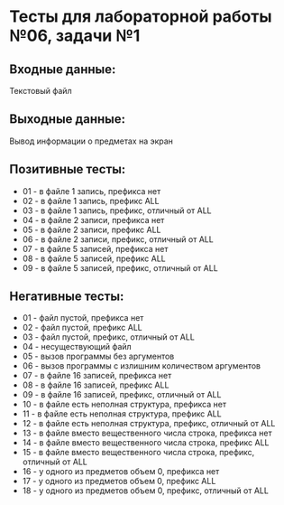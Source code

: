 # Тесты для лабораторной работы №06, задачи №1

## Входные данные:
Текстовый файл

## Выходные данные:
Вывод информации о предметах на экран

## Позитивные тесты:
- 01 - в файле 1 запись, префикса нет
- 02 - в файле 1 запись, префикс ALL
- 03 - в файле 1 запись, префикс, отличный от ALL
- 04 - в файле 2 записи, префикса нет
- 05 - в файле 2 записи, префикс ALL
- 06 - в файле 2 записи, префикс, отличный от ALL
- 07 - в файле 5 записей, префикса нет
- 08 - в файле 5 записей, префикс ALL
- 09 - в файле 5 записей, префикс, отличный от ALL

## Негативные тесты:
- 01 - файл пустой, префикса нет
- 02 - файл пустой, префикс ALL
- 03 - файл пустой, префикс, отличный от ALL
- 04 - несуществующий файл
- 05 - вызов программы без аргументов
- 06 - вызов программы с излишним количеством аргументов
- 07 - в файле 16 записей, префикса нет
- 08 - в файле 16 записей, префикс ALL
- 09 - в файле 16 записей, префикс, отличный от ALL
- 10 - в файле есть неполная структура, префикса нет
- 11 - в файле есть неполная структура, префикс ALL
- 12 - в файле есть неполная структура, префикс, отличный от ALL
- 13 - в файле вместо вещественного числа строка, префикса нет
- 14 - в файле вместо вещественного числа строка, префикс ALL
- 15 - в файле вместо вещественного числа строка, префикс, отличный от ALL
- 16 - у одного из предметов объем 0, префикса нет
- 17 - у одного из предметов объем 0, префикс ALL
- 18 - у одного из предметов объем 0, префикс, отличный от ALL
